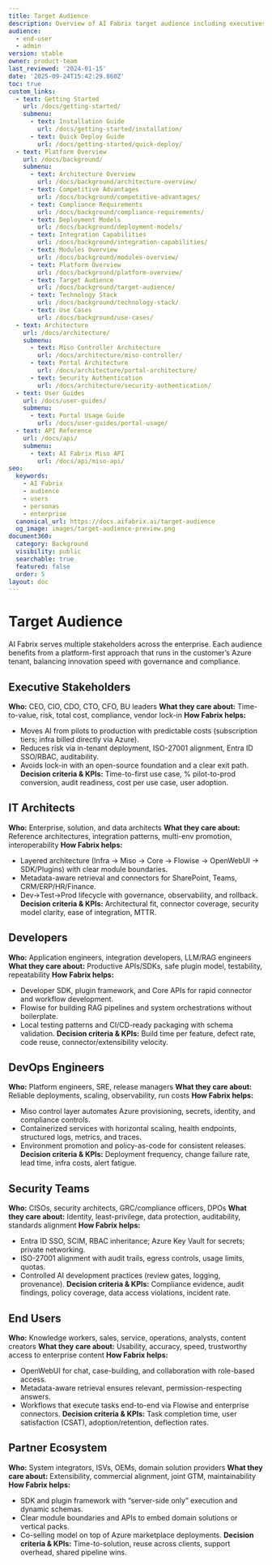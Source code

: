 ```yaml
---
title: Target Audience
description: Overview of AI Fabrix target audience including executives, architects, developers, and end users
audience:
  - end-user
  - admin
version: stable
owner: product-team
last_reviewed: '2024-01-15'
date: '2025-09-24T15:42:29.860Z'
toc: true
custom_links:
  - text: Getting Started
    url: /docs/getting-started/
    submenu:
      - text: Installation Guide
        url: /docs/getting-started/installation/
      - text: Quick Deploy Guide
        url: /docs/getting-started/quick-deploy/
  - text: Platform Overview
    url: /docs/background/
    submenu:
      - text: Architecture Overview
        url: /docs/background/architecture-overview/
      - text: Competitive Advantages
        url: /docs/background/competitive-advantages/
      - text: Compliance Requirements
        url: /docs/background/compliance-requirements/
      - text: Deployment Models
        url: /docs/background/deployment-models/
      - text: Integration Capabilities
        url: /docs/background/integration-capabilities/
      - text: Modules Overview
        url: /docs/background/modules-overview/
      - text: Platform Overview
        url: /docs/background/platform-overview/
      - text: Target Audience
        url: /docs/background/target-audience/
      - text: Technology Stack
        url: /docs/background/technology-stack/
      - text: Use Cases
        url: /docs/background/use-cases/
  - text: Architecture
    url: /docs/architecture/
    submenu:
      - text: Miso Controller Architecture
        url: /docs/architecture/miso-controller/
      - text: Portal Architecture
        url: /docs/architecture/portal-architecture/
      - text: Security Authentication
        url: /docs/architecture/security-authentication/
  - text: User Guides
    url: /docs/user-guides/
    submenu:
      - text: Portal Usage Guide
        url: /docs/user-guides/portal-usage/
  - text: API Reference
    url: /docs/api/
    submenu:
      - text: AI Fabrix Miso API
        url: /docs/api/miso-api/
seo:
  keywords:
    - AI Fabrix
    - audience
    - users
    - personas
    - enterprise
  canonical_url: https://docs.aifabrix.ai/target-audience
  og_image: images/target-audience-preview.png
document360:
  category: Background
  visibility: public
  searchable: true
  featured: false
  order: 5
layout: doc
---
```



# Target Audience

AI Fabrix serves multiple stakeholders across the enterprise. Each audience benefits from a platform-first approach that runs in the customer’s Azure tenant, balancing innovation speed with governance and compliance.

## Executive Stakeholders

**Who:** CEO, CIO, CDO, CTO, CFO, BU leaders
**What they care about:** Time-to-value, risk, total cost, compliance, vendor lock-in
**How Fabrix helps:**

* Moves AI from pilots to production with predictable costs (subscription tiers; infra billed directly via Azure).
* Reduces risk via in-tenant deployment, ISO-27001 alignment, Entra ID SSO/RBAC, auditability.
* Avoids lock-in with an open-source foundation and a clear exit path.
  **Decision criteria & KPIs:** Time-to-first use case, % pilot-to-prod conversion, audit readiness, cost per use case, user adoption.

## IT Architects

**Who:** Enterprise, solution, and data architects
**What they care about:** Reference architectures, integration patterns, multi-env promotion, interoperability
**How Fabrix helps:**

* Layered architecture (Infra → Miso → Core → Flowise → OpenWebUI → SDK/Plugins) with clear module boundaries.
* Metadata-aware retrieval and connectors for SharePoint, Teams, CRM/ERP/HR/Finance.
* Dev→Test→Prod lifecycle with governance, observability, and rollback.
  **Decision criteria & KPIs:** Architectural fit, connector coverage, security model clarity, ease of integration, MTTR.

## Developers

**Who:** Application engineers, integration developers, LLM/RAG engineers
**What they care about:** Productive APIs/SDKs, safe plugin model, testability, repeatability
**How Fabrix helps:**

* Developer SDK, plugin framework, and Core APIs for rapid connector and workflow development.
* Flowise for building RAG pipelines and system orchestrations without boilerplate.
* Local testing patterns and CI/CD-ready packaging with schema validation.
  **Decision criteria & KPIs:** Build time per feature, defect rate, code reuse, connector/extensibility velocity.

## DevOps Engineers

**Who:** Platform engineers, SRE, release managers
**What they care about:** Reliable deployments, scaling, observability, run costs
**How Fabrix helps:**

* Miso control layer automates Azure provisioning, secrets, identity, and compliance controls.
* Containerized services with horizontal scaling, health endpoints, structured logs, metrics, and traces.
* Environment promotion and policy-as-code for consistent releases.
  **Decision criteria & KPIs:** Deployment frequency, change failure rate, lead time, infra costs, alert fatigue.

## Security Teams

**Who:** CISOs, security architects, GRC/compliance officers, DPOs
**What they care about:** Identity, least-privilege, data protection, auditability, standards alignment
**How Fabrix helps:**

* Entra ID SSO, SCIM, RBAC inheritance; Azure Key Vault for secrets; private networking.
* ISO-27001 alignment with audit trails, egress controls, usage limits, quotas.
* Controlled AI development practices (review gates, logging, provenance).
  **Decision criteria & KPIs:** Compliance evidence, audit findings, policy coverage, data access violations, incident rate.

## End Users

**Who:** Knowledge workers, sales, service, operations, analysts, content creators
**What they care about:** Usability, accuracy, speed, trustworthy access to enterprise content
**How Fabrix helps:**

* OpenWebUI for chat, case-building, and collaboration with role-based access.
* Metadata-aware retrieval ensures relevant, permission-respecting answers.
* Workflows that execute tasks end-to-end via Flowise and enterprise connectors.
  **Decision criteria & KPIs:** Task completion time, user satisfaction (CSAT), adoption/retention, deflection rates.

## Partner Ecosystem

**Who:** System integrators, ISVs, OEMs, domain solution providers
**What they care about:** Extensibility, commercial alignment, joint GTM, maintainability
**How Fabrix helps:**

* SDK and plugin framework with “server-side only” execution and dynamic schemas.
* Clear module boundaries and APIs to embed domain solutions or vertical packs.
* Co-selling model on top of Azure marketplace deployments.
  **Decision criteria & KPIs:** Time-to-solution, reuse across clients, support overhead, shared pipeline wins.